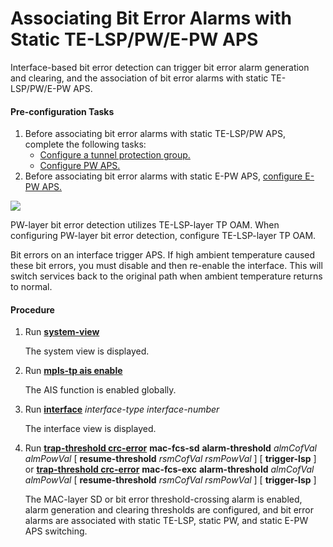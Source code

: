 Associating Bit Error Alarms with Static TE-LSP/PW/E-PW APS
===========================================================

Interface-based bit error detection can trigger bit error alarm generation and clearing, and the association of bit error alarms with static TE-LSP/PW/E-PW APS.

#### Pre-configuration Tasks

1. Before associating bit error alarms with static TE-LSP/PW APS, complete the following tasks:
   * [Configure a tunnel protection group.](../vrp/dc_vrp_te-p2p_cfg_0162.html)
   * [Configure PW APS.](../vrp/dc_vrp_vpws_cfg_6028.html)
2. Before associating bit error alarms with static E-PW APS, [configure E-PW APS.](../vrp/dc_vrp_vpws_cfg_6034.html)

![](../../../../public_sys-resources/note_3.0-en-us.png) 

PW-layer bit error detection utilizes TE-LSP-layer TP OAM. When configuring PW-layer bit error detection, configure TE-LSP-layer TP OAM.

Bit errors on an interface trigger APS. If high ambient temperature caused these bit errors, you must disable and then re-enable the interface. This will switch services back to the original path when ambient temperature returns to normal.



#### Procedure

1. Run [**system-view**](cmdqueryname=system-view)
   
   
   
   The system view is displayed.
2. Run [**mpls-tp ais enable**](cmdqueryname=mpls-tp+ais+enable)
   
   
   
   The AIS function is enabled globally.
3. Run [**interface**](cmdqueryname=interface) *interface-type interface-number*
   
   
   
   The interface view is displayed.
4. Run [**trap-threshold crc-error**](cmdqueryname=trap-threshold+crc-error) **mac-fcs-sd** **alarm-threshold** *almCofVal* *almPowVal* [ **resume-threshold** *rsmCofVal* *rsmPowVal* ] [ **trigger-lsp** ] or [**trap-threshold crc-error**](cmdqueryname=trap-threshold+crc-error) **mac-fcs-exc** **alarm-threshold** *almCofVal* *almPowVal* [ **resume-threshold** *rsmCofVal* *rsmPowVal* ] [ **trigger-lsp** ]
   
   
   
   The MAC-layer SD or bit error threshold-crossing alarm is enabled, alarm generation and clearing thresholds are configured, and bit error alarms are associated with static TE-LSP, static PW, and static E-PW APS switching.